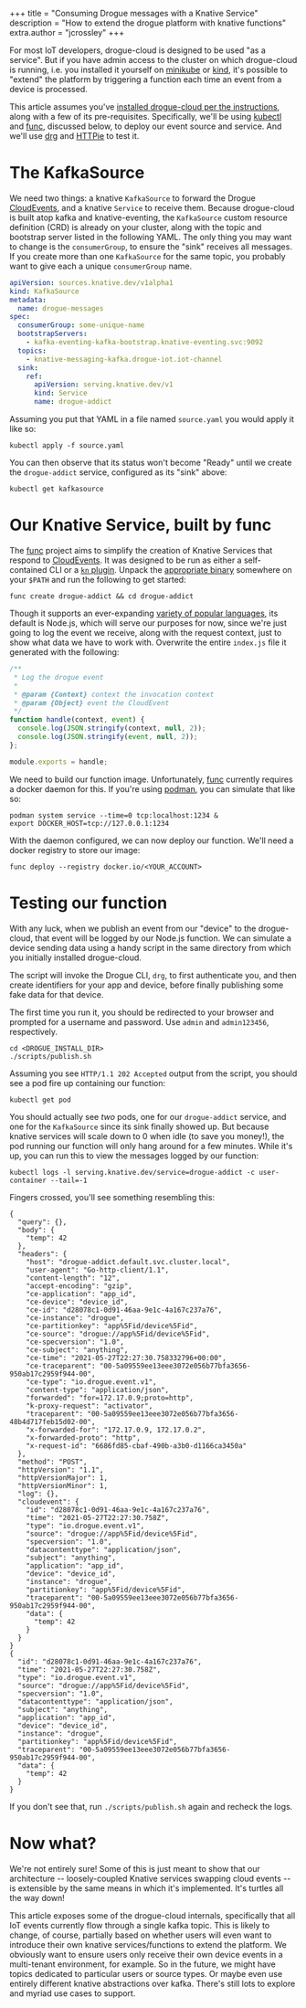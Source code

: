 +++
title = "Consuming Drogue messages with a Knative Service"
description = "How to extend the drogue platform with knative functions"
extra.author = "jcrossley"
+++

For most IoT developers, drogue-cloud is designed to be used "as a
service". But if you have admin access to the cluster on which
drogue-cloud is running, i.e. you installed it yourself on [minikube]
or [kind], it's possible to "extend" the platform by triggering a
function each time an event from a device is processed.

<!-- more -->

This article assumes you've [installed drogue-cloud per the
instructions](https://book.drogue.io/drogue-cloud/dev/deployment/index.html),
along with a few of its pre-requisites. Specifically, we'll be using
[kubectl] and [func], discussed below, to deploy our event source and
service. And we'll use [drg] and [HTTPie] to test it.


# The KafkaSource

We need two things: a knative `KafkaSource` to forward the Drogue
[CloudEvents], and a knative `Service` to receive them. Because
drogue-cloud is built atop kafka and knative-eventing, the
`KafkaSource` custom resource definition (CRD) is already on your
cluster, along with the topic and bootstrap server listed in the
following YAML. The only thing you may want to change is the
`consumerGroup`, to ensure the "sink" receives all messages. If you
create more than one `KafkaSource` for the same topic, you probably
want to give each a unique `consumerGroup` name.

~~~yaml
apiVersion: sources.knative.dev/v1alpha1
kind: KafkaSource
metadata:
  name: drogue-messages
spec:
  consumerGroup: some-unique-name
  bootstrapServers:
    - kafka-eventing-kafka-bootstrap.knative-eventing.svc:9092
  topics:
    - knative-messaging-kafka.drogue-iot.iot-channel
  sink:
    ref:
      apiVersion: serving.knative.dev/v1
      kind: Service
      name: drogue-addict
~~~

Assuming you put that YAML in a file named `source.yaml` you would
apply it like so:

```shell
kubectl apply -f source.yaml
```

You can then observe that its status won't become "Ready" until we
create the `drogue-addict` service, configured as its "sink" above:

```shell
kubectl get kafkasource
```


# Our Knative Service, built by func

The [func] project aims to simplify the creation of Knative Services
that respond to [CloudEvents]. It was designed to be run as either a
self-contained CLI or a [`kn` plugin]. Unpack the [appropriate
binary](https://github.com/boson-project/func/releases/latest)
somewhere on your `$PATH` and run the following to get started:

```shell
func create drogue-addict && cd drogue-addict
```

Though it supports an ever-expanding [variety of popular
languages](https://github.com/boson-project/func/blob/main/docs/guides/developers_guide.md),
its default is Node.js, which will serve our purposes for now, since
we're just going to log the event we receive, along with the request
context, just to show what data we have to work with.  Overwrite the
entire `index.js` file it generated with the following:

~~~javascript
/**
 * Log the drogue event 
 *
 * @param {Context} context the invocation context
 * @param {Object} event the CloudEvent 
 */
function handle(context, event) {
  console.log(JSON.stringify(context, null, 2));
  console.log(JSON.stringify(event, null, 2));
};

module.exports = handle;
~~~

We need to build our function image. Unfortunately, [func] currently
requires a docker daemon for this. If you're using [podman], you can
simulate that like so:

```shell
podman system service --time=0 tcp:localhost:1234 &
export DOCKER_HOST=tcp://127.0.0.1:1234
```

With the daemon configured, we can now deploy our function. We'll need a
docker registry to store our image:

```shell
func deploy --registry docker.io/<YOUR_ACCOUNT>
```


# Testing our function

With any luck, when we publish an event from our "device" to the
drogue-cloud, that event will be logged by our Node.js function. We can
simulate a device sending data using a handy script in the same
directory from which you initially installed drogue-cloud.

The script will invoke the Drogue CLI, `drg`, to first authenticate
you, and then create identifiers for your app and device, before
finally publishing some fake data for that device.

The first time you run it, you should be redirected to your browser
and prompted for a username and password. Use `admin` and
`admin123456`, respectively.

```shell
cd <DROGUE_INSTALL_DIR>
./scripts/publish.sh
```

Assuming you see `HTTP/1.1 202 Accepted` output from the script, you
should see a pod fire up containing our function:

```shell
kubectl get pod
```

You should actually see _two_ pods, one for our `drogue-addict`
service, and one for the `KafkaSource` since its sink finally showed
up. But because knative services will scale down to 0 when idle (to
save you money!), the pod running our function will only hang around
for a few minutes. While it's up, you can run this to view the
messages logged by our function:

```shell
kubectl logs -l serving.knative.dev/service=drogue-addict -c user-container --tail=-1
```

Fingers crossed, you'll see something resembling this:

```shell
{
  "query": {},
  "body": {
    "temp": 42
  },
  "headers": {
    "host": "drogue-addict.default.svc.cluster.local",
    "user-agent": "Go-http-client/1.1",
    "content-length": "12",
    "accept-encoding": "gzip",
    "ce-application": "app_id",
    "ce-device": "device_id",
    "ce-id": "d28078c1-0d91-46aa-9e1c-4a167c237a76",
    "ce-instance": "drogue",
    "ce-partitionkey": "app%5Fid/device%5Fid",
    "ce-source": "drogue://app%5Fid/device%5Fid",
    "ce-specversion": "1.0",
    "ce-subject": "anything",
    "ce-time": "2021-05-27T22:27:30.758332796+00:00",
    "ce-traceparent": "00-5a09559ee13eee3072e056b77bfa3656-950ab17c2959f944-00",
    "ce-type": "io.drogue.event.v1",
    "content-type": "application/json",
    "forwarded": "for=172.17.0.9;proto=http",
    "k-proxy-request": "activator",
    "traceparent": "00-5a09559ee13eee3072e056b77bfa3656-48b4d717feb15d02-00",
    "x-forwarded-for": "172.17.0.9, 172.17.0.2",
    "x-forwarded-proto": "http",
    "x-request-id": "6686fd85-cbaf-490b-a3b0-d1166ca3450a"
  },
  "method": "POST",
  "httpVersion": "1.1",
  "httpVersionMajor": 1,
  "httpVersionMinor": 1,
  "log": {},
  "cloudevent": {
    "id": "d28078c1-0d91-46aa-9e1c-4a167c237a76",
    "time": "2021-05-27T22:27:30.758Z",
    "type": "io.drogue.event.v1",
    "source": "drogue://app%5Fid/device%5Fid",
    "specversion": "1.0",
    "datacontenttype": "application/json",
    "subject": "anything",
    "application": "app_id",
    "device": "device_id",
    "instance": "drogue",
    "partitionkey": "app%5Fid/device%5Fid",
    "traceparent": "00-5a09559ee13eee3072e056b77bfa3656-950ab17c2959f944-00",
    "data": {
      "temp": 42
    }
  }
}
{
  "id": "d28078c1-0d91-46aa-9e1c-4a167c237a76",
  "time": "2021-05-27T22:27:30.758Z",
  "type": "io.drogue.event.v1",
  "source": "drogue://app%5Fid/device%5Fid",
  "specversion": "1.0",
  "datacontenttype": "application/json",
  "subject": "anything",
  "application": "app_id",
  "device": "device_id",
  "instance": "drogue",
  "partitionkey": "app%5Fid/device%5Fid",
  "traceparent": "00-5a09559ee13eee3072e056b77bfa3656-950ab17c2959f944-00",
  "data": {
    "temp": 42
  }
}
```

If you don't see that, run `./scripts/publish.sh` again and recheck
the logs.

# Now what?

We're not entirely sure! Some of this is just meant to show that our
architecture -- loosely-coupled Knative services swapping cloud events
-- is extensible by the same means in which it's implemented. It's
turtles all the way down!

This article exposes some of the drogue-cloud internals, specifically
that all IoT events currently flow through a single kafka topic. This
is likely to change, of course, partially based on whether users will
even want to introduce their own knative services/functions to extend
the platform. We obviously want to ensure users only receive their own
device events in a multi-tenant environment, for example. So in the
future, we might have topics dedicated to particular users or source
types. Or maybe even use entirely different knative abstractions over
kafka. There's still lots to explore and myriad use cases to support.



[minikube]: https://minikube.sigs.k8s.io/
[kind]: https://kind.sigs.k8s.io/
[podman]: https://podman.io/
[func]: https://github.com/boson-project/func
[kubectl]: https://kubernetes.io/docs/tasks/tools/
[drg]: https://github.com/drogue-iot/drg
[HTTPie]: https://httpie.io/
[CloudEvents]: https://cloudevents.io/
[`kn` plugin]: https://github.com/knative/client/blob/main/docs/README.md
